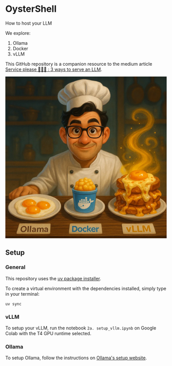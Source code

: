 # OysterShell
How to host your LLM

We explore:
1. Ollama
2. Docker
3. vLLM

This GitHub repository is a companion resource to the medium article [Service please 👨🏻‍🍳 : 3 ways to serve an LLM](https://medium.com/@tituslhy/service-please-3-ways-to-serve-an-llm-ca5ead2547e6).

<p align="center">
    <img src="./images/eggs_served.webp">
</p>

## Setup

### General
This repository uses the [uv package installer](https://docs.astral.sh/uv/pip/packages/). 

To create a virtual environment with the dependencies installed, simply type in your terminal:
```
uv sync
```

### vLLM
To setup your vLLM, run the notebook `2a. setup_vllm.ipynb` on Google Colab with the T4 GPU runtime selected.

### Ollama
To setup Ollama, follow the instructions on [Ollama's setup website](https://ollama.com/download).
